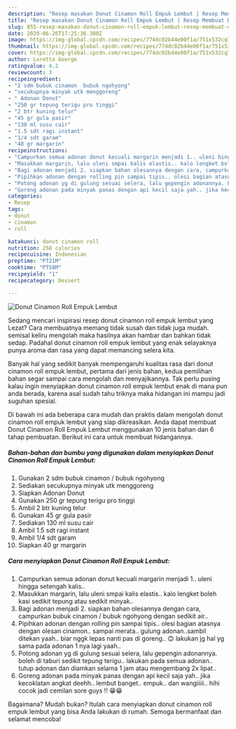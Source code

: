 ```yaml
---
description: "Resep masakan Donut Cinamon Roll Empuk Lembut | Resep Membuat Donut Cinamon Roll Empuk Lembut Yang Enak dan Simpel"
title: "Resep masakan Donut Cinamon Roll Empuk Lembut | Resep Membuat Donut Cinamon Roll Empuk Lembut Yang Enak dan Simpel"
slug: 855-resep-masakan-donut-cinamon-roll-empuk-lembut-resep-membuat-donut-cinamon-roll-empuk-lembut-yang-enak-dan-simpel
date: 2020-06-26T17:25:36.380Z
image: https://img-global.cpcdn.com/recipes/774dc02b44e00f1a/751x532cq70/donut-cinamon-roll-empuk-lembut-foto-resep-utama.jpg
thumbnail: https://img-global.cpcdn.com/recipes/774dc02b44e00f1a/751x532cq70/donut-cinamon-roll-empuk-lembut-foto-resep-utama.jpg
cover: https://img-global.cpcdn.com/recipes/774dc02b44e00f1a/751x532cq70/donut-cinamon-roll-empuk-lembut-foto-resep-utama.jpg
author: Loretta George
ratingvalue: 4.2
reviewcount: 3
recipeingredient:
- "2 sdm bubuk cinamon  bubuk ngohyong"
- "secukupnya minyak utk menggoreng"
- " Adonan Donut"
- "250 gr tepung terigu pro tinggi"
- "2 btr kuning telur"
- "45 gr gula pasir"
- "130 ml susu cair"
- "1.5 sdt ragi instant"
- "1/4 sdt garam"
- "40 gr margarin"
recipeinstructions:
- "Campurkan semua adonan donut kecuali margarin menjadi 1.. uleni hingga setengah kalis.."
- "Masukkan margarin, lalu uleni smpai kalis elastis.. kalo lengket boleh kasi sedikit tepung atau sedikit minyak.."
- "Bagi adonan menjadi 2. siapkan bahan olesannya dengan cara, campurkan bubuk cinamon / bubuk ngohyong dengan sedikit air.."
- "Pipihkan adonan dengan rolling pin sampai tipis.. olesi bagian atasnya dengan olesan cinamon.. sampai merata.. gulung adonan..sambil ditekan yaah.. biar nggk lepas nanti pas di goreng.. 😊 lakukan jg hal yg sama pada adonan 1 nya lagi yaah.."
- "Potong adonan yg di gulung sesuai selera, lalu gepengin adonannya. boleh di taburi sedikit tepung terigu.. lakukan pada semua adonan.. tutup adonan dan diamkan selama 1 jam atau mengembang 2x lipat.."
- "Goreng adonan pada minyak panas dengan api kecil saja yah.. jika kecoklatan angkat deehh.. lembut banget.. empuk.. dan wangiiiii.. hihi cocok jadi cemilan sore guys !! 😁😁"
categories:
- Resep
tags:
- donut
- cinamon
- roll

katakunci: donut cinamon roll 
nutrition: 258 calories
recipecuisine: Indonesian
preptime: "PT21M"
cooktime: "PT58M"
recipeyield: "1"
recipecategory: Dessert

---
```



![Donut Cinamon Roll Empuk Lembut](https://img-global.cpcdn.com/recipes/774dc02b44e00f1a/751x532cq70/donut-cinamon-roll-empuk-lembut-foto-resep-utama.jpg)

Sedang mencari inspirasi resep donut cinamon roll empuk lembut yang Lezat? Cara membuatnya memang tidak susah dan tidak juga mudah. semisal keliru mengolah maka hasilnya akan hambar dan bahkan tidak sedap. Padahal donut cinamon roll empuk lembut yang enak selayaknya punya aroma dan rasa yang dapat memancing selera kita.



Banyak hal yang sedikit banyak mempengaruhi kualitas rasa dari donut cinamon roll empuk lembut, pertama dari jenis bahan, kedua pemilihan bahan segar sampai cara mengolah dan menyajikannya. Tak perlu pusing kalau ingin menyiapkan donut cinamon roll empuk lembut enak di mana pun anda berada, karena asal sudah tahu triknya maka hidangan ini mampu jadi suguhan spesial.


Di bawah ini ada beberapa cara mudah dan praktis dalam mengolah donut cinamon roll empuk lembut yang siap dikreasikan. Anda dapat membuat Donut Cinamon Roll Empuk Lembut menggunakan 10 jenis bahan dan 6 tahap pembuatan. Berikut ini cara untuk membuat hidangannya.

<!--inarticleads1-->

##### Bahan-bahan dan bumbu yang digunakan dalam menyiapkan Donut Cinamon Roll Empuk Lembut:

1. Gunakan 2 sdm bubuk cinamon / bubuk ngohyong
1. Sediakan secukupnya minyak utk menggoreng
1. Siapkan  Adonan Donut
1. Gunakan 250 gr tepung terigu pro tinggi
1. Ambil 2 btr kuning telur
1. Gunakan 45 gr gula pasir
1. Sediakan 130 ml susu cair
1. Ambil 1.5 sdt ragi instant
1. Ambil 1/4 sdt garam
1. Siapkan 40 gr margarin




<!--inarticleads2-->

##### Cara menyiapkan Donut Cinamon Roll Empuk Lembut:

1. Campurkan semua adonan donut kecuali margarin menjadi 1.. uleni hingga setengah kalis..
1. Masukkan margarin, lalu uleni smpai kalis elastis.. kalo lengket boleh kasi sedikit tepung atau sedikit minyak..
1. Bagi adonan menjadi 2. siapkan bahan olesannya dengan cara, campurkan bubuk cinamon / bubuk ngohyong dengan sedikit air..
1. Pipihkan adonan dengan rolling pin sampai tipis.. olesi bagian atasnya dengan olesan cinamon.. sampai merata.. gulung adonan..sambil ditekan yaah.. biar nggk lepas nanti pas di goreng.. 😊 lakukan jg hal yg sama pada adonan 1 nya lagi yaah..
1. Potong adonan yg di gulung sesuai selera, lalu gepengin adonannya. boleh di taburi sedikit tepung terigu.. lakukan pada semua adonan.. tutup adonan dan diamkan selama 1 jam atau mengembang 2x lipat..
1. Goreng adonan pada minyak panas dengan api kecil saja yah.. jika kecoklatan angkat deehh.. lembut banget.. empuk.. dan wangiiiii.. hihi cocok jadi cemilan sore guys !! 😁😁




Bagaimana? Mudah bukan? Itulah cara menyiapkan donut cinamon roll empuk lembut yang bisa Anda lakukan di rumah. Semoga bermanfaat dan selamat mencoba!
